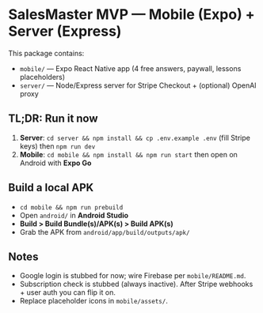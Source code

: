 # SalesMaster MVP — Mobile (Expo) + Server (Express)

This package contains:
- `mobile/` — Expo React Native app (4 free answers, paywall, lessons placeholders)
- `server/` — Node/Express server for Stripe Checkout + (optional) OpenAI proxy

## TL;DR: Run it now
1) **Server**: `cd server && npm install && cp .env.example .env` (fill Stripe keys) then `npm run dev`
2) **Mobile**: `cd mobile && npm install && npm run start` then open on Android with **Expo Go**

## Build a local APK
- `cd mobile && npm run prebuild`
- Open `android/` in **Android Studio**
- **Build > Build Bundle(s)/APK(s) > Build APK(s)**
- Grab the APK from `android/app/build/outputs/apk/`

## Notes
- Google login is stubbed for now; wire Firebase per `mobile/README.md`.
- Subscription check is stubbed (always inactive). After Stripe webhooks + user auth you can flip it on.
- Replace placeholder icons in `mobile/assets/`.
